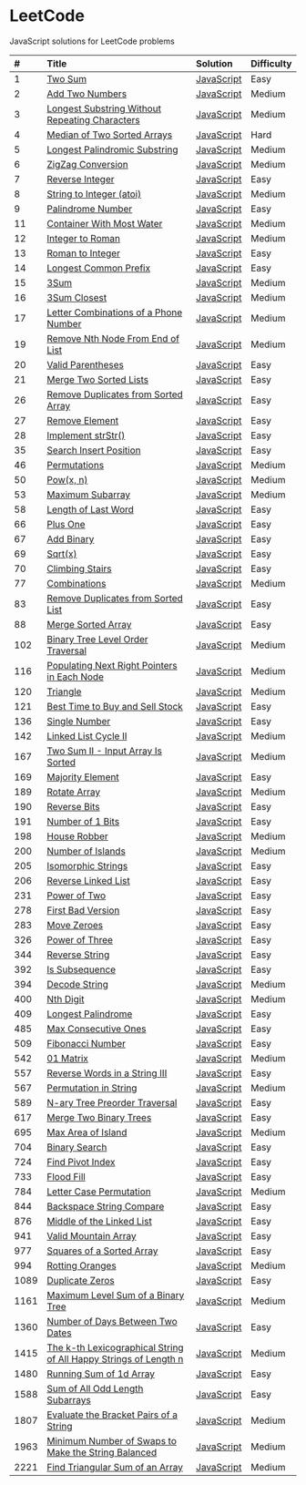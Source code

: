 # LeetCode

JavaScript solutions for LeetCode problems

| #    | Title | Solution | Difficulty |
| :--- | :---- | :------- | :--------- |
| 1    | [Two Sum](https://leetcode.com/problems/two-sum/) | [JavaScript](./solutions/0001_two_sum.js) | Easy |
| 2    | [Add Two Numbers](https://leetcode.com/problems/add-two-numbers/) | [JavaScript](./solutions/0002_add_two_numbers.js) | Medium |
| 3    | [Longest Substring Without Repeating Characters](https://leetcode.com/problems/longest-substring-without-repeating-characters/) | [JavaScript](./solutions/0003_longest_substring_without_repeating_characters.js) | Medium |
| 4    | [Median of Two Sorted Arrays](https://leetcode.com/problems/median-of-two-sorted-arrays/) | [JavaScript](./solutions/0004_median_of_two_sorted_arrays.js) | Hard |
| 5    | [Longest Palindromic Substring](https://leetcode.com/problems/longest-palindromic-substring/) | [JavaScript](./solutions/0005_longest_palindromic_substring.js) | Medium |
| 6    | [ZigZag Conversion](https://leetcode.com/problems/zigzag-conversion/) | [JavaScript](./solutions/0006_zigzag_conversion.js) | Medium |
| 7    | [Reverse Integer](https://leetcode.com/problems/reverse-integer/) | [JavaScript](./solutions/0007_reverse_integer.js) | Easy |
| 8    | [String to Integer (atoi)](https://leetcode.com/problems/string-to-integer-atoi/) | [JavaScript](./solutions/0008_string_to_integer_atoi.js) | Medium |
| 9    | [Palindrome Number](https://leetcode.com/problems/palindrome-number/) | [JavaScript](./solutions/0009_palindrome_number.js) | Easy |
| 11   | [Container With Most Water](https://leetcode.com/problems/container-with-most-water/) | [JavaScript](./solutions/0011_container_with_most_water.js) | Medium |
| 12   | [Integer to Roman](https://leetcode.com/problems/integer-to-roman/) | [JavaScript](./solutions/0012_integer_to_roman.js) | Medium |
| 13   | [Roman to Integer](https://leetcode.com/problems/roman-to-integer/) | [JavaScript](./solutions/0013_roman_to_integer.js) | Easy |
| 14   | [Longest Common Prefix](https://leetcode.com/problems/longest-common-prefix/) | [JavaScript](./solutions/0014_longest_common_prefix.js) | Easy |
| 15   | [3Sum](https://leetcode.com/problems/3sum/) | [JavaScript](./solutions/0015_3sum.js) | Medium |
| 16   | [3Sum Closest](https://leetcode.com/problems/3sum-closest/) | [JavaScript](./solutions/0016_3sum_closest.js) | Medium |
| 17   | [Letter Combinations of a Phone Number](https://leetcode.com/problems/letter-combinations-of-a-phone-number/) | [JavaScript](./solutions/0017_letter_combinations_of_a_phone_number.js) | Medium |
| 19   | [Remove Nth Node From End of List](https://leetcode.com/problems/remove-nth-node-from-end-of-list/) | [JavaScript](./solutions/0019_remove_nth_node_from_end_of_list.js) | Medium |
| 20   | [Valid Parentheses](https://leetcode.com/problems/valid-parentheses/) | [JavaScript](./solutions/0020_valid_parentheses.js) | Easy |
| 21   | [Merge Two Sorted Lists](https://leetcode.com/problems/merge-two-sorted-lists/) | [JavaScript](./solutions/0021_merge_two_sorted_lists.js) | Easy |
| 26   | [Remove Duplicates from Sorted Array](https://leetcode.com/problems/remove-duplicates-from-sorted-array/) | [JavaScript](./solutions/0026_remove_duplicates_from_sorted_array.js) | Easy |
| 27   | [Remove Element](https://leetcode.com/problems/remove-element/) | [JavaScript](./solutions/0027_remove_element.js) | Easy |
| 28   | [Implement strStr()](https://leetcode.com/problems/implement-strstr/) | [JavaScript](./solutions/0028_implement_strstr.js) | Easy |
| 35   | [Search Insert Position](https://leetcode.com/problems/search-insert-position/) | [JavaScript](./solutions/0035_search_insert_position.js) | Easy |
| 46   | [Permutations](https://leetcode.com/problems/permutations/) | [JavaScript](./solutions/0046_permutations.js) | Medium |
| 50   | [Pow(x, n)](https://leetcode.com/problems/powx-n/) | [JavaScript](./solutions/0050_powx_n.js) | Medium |
| 53   | [Maximum Subarray](https://leetcode.com/problems/maximum-subarray/) | [JavaScript](./solutions/0053_maximum_subarray.js) | Medium |
| 58   | [Length of Last Word](https://leetcode.com/problems/length-of-last-word/) | [JavaScript](./solutions/0058_length_of_last_word.js) | Easy |
| 66   | [Plus One](https://leetcode.com/problems/plus-one/) | [JavaScript](./solutions/0066_plus_one.js) | Easy |
| 67   | [Add Binary](https://leetcode.com/problems/add-binary/) | [JavaScript](./solutions/0067_add_binary.js) | Easy |
| 69   | [Sqrt(x)](https://leetcode.com/problems/sqrtx/) | [JavaScript](./solutions/0069_sqrtx.js) | Easy |
| 70   | [Climbing Stairs](https://leetcode.com/problems/climbing-stairs/) | [JavaScript](./solutions/0070_climbing_stairs.js) | Easy |
| 77   | [Combinations](https://leetcode.com/problems/combinations/) | [JavaScript](./solutions/0077_combinations.js) | Medium |
| 83   | [Remove Duplicates from Sorted List](https://leetcode.com/problems/remove-duplicates-from-sorted-list/) | [JavaScript](./solutions/0083_remove_duplicates_from_sorted_list.js) | Easy |
| 88   | [Merge Sorted Array](https://leetcode.com/problems/merge-sorted-array/) | [JavaScript](./solutions/0088_merge_sorted_array.js) | Easy |
| 102  | [Binary Tree Level Order Traversal](https://leetcode.com/problems/binary-tree-level-order-traversal/) | [JavaScript](./solutions/102_binary_tree_level_order_traversal.js) | Medium |
| 116  | [Populating Next Right Pointers in Each Node](https://leetcode.com/problems/populating-next-right-pointers-in-each-node/) | [JavaScript](./solutions/0116_populating_next_right_pointers_in_each_node.js) | Medium |
| 120  | [Triangle](https://leetcode.com/problems/triangle/) | [JavaScript](./solutions/0120_triangle.js) | Medium |
| 121  | [Best Time to Buy and Sell Stock](https://leetcode.com/problems/best-time-to-buy-and-sell-stock/) | [JavaScript](./solutions/0121_best_time_to_buy_and_sell_stock.js) | Easy |
| 136  | [Single Number](https://leetcode.com/problems/single-number/) | [JavaScript](./solutions/0136_single_number.js) | Easy |
| 142  | [Linked List Cycle II](https://leetcode.com/problems/linked-list-cycle-ii/) | [JavaScript](./solutions/0142_linked_list_cycle_ii.js) | Medium |
| 167  | [Two Sum II - Input Array Is Sorted](https://leetcode.com/problems/two-sum-ii-input-array-is-sorted/) | [JavaScript](./solutions/0167_two_sum_ii_input_array_is_sorted.js) | Medium |
| 169  | [Majority Element](https://leetcode.com/problems/majority-element/) | [JavaScript](./solutions/0169_majority_element.js) | Easy |
| 189  | [Rotate Array](https://leetcode.com/problems/rotate-array/) | [JavaScript](./solutions/0189_rotate_array.js) | Medium |
| 190  | [Reverse Bits](https://leetcode.com/problems/reverse-bits/) | [JavaScript](./solutions/0190_reverse_bits.js) | Easy |
| 191  | [Number of 1 Bits](https://leetcode.com/problems/number-of-1-bits/) | [JavaScript](./solutions/0191_number_of_1_bits.js) | Easy |
| 198  | [House Robber](https://leetcode.com/problems/house-robber/) | [JavaScript](./solutions/0198_house_robber.js) | Medium |
| 200  | [Number of Islands](https://leetcode.com/problems/number-of-islands/) | [JavaScript](./solutions/0200_number_of_islands.js) | Medium |
| 205  | [Isomorphic Strings](https://leetcode.com/problems/isomorphic-strings/) | [JavaScript](./solutions/0205_isomorphic_strings.js) | Easy |
| 206  | [Reverse Linked List](https://leetcode.com/problems/reverse-linked-list/) | [JavaScript](./solutions/0206_reverse_linked_list.js) | Easy |
| 231  | [Power of Two](https://leetcode.com/problems/power-of-two/) | [JavaScript](./solutions/0231_power_of_two.js) | Easy |
| 278  | [First Bad Version](https://leetcode.com/problems/first-bad-version/) | [JavaScript](./solutions/0278_first_bad_version.js) | Easy |
| 283  | [Move Zeroes](https://leetcode.com/problems/move-zeroes/) | [JavaScript](./solutions/0283_move_zeroes.js) | Easy |
| 326  | [Power of Three](https://leetcode.com/problems/power-of-three/) | [JavaScript](./solutions/0326_power_of_three.js) | Easy |
| 344  | [Reverse String](https://leetcode.com/problems/reverse-string/) | [JavaScript](./solutions/0344_reverse_string.js) | Easy |
| 392  | [Is Subsequence](https://leetcode.com/problems/is-subsequence/) | [JavaScript](./solutions/0392_is_subsequence.js) | Easy |
| 394  | [Decode String](https://leetcode.com/problems/decode-string/) | [JavaScript](./solutions/0394_decode_string.js) | Medium |
| 400  | [Nth Digit](https://leetcode.com/problems/nth-digit/) | [JavaScript](./solutions/0400_nth_digit.js) | Medium |
| 409  | [Longest Palindrome](https://leetcode.com/problems/longest-palindrome/) | [JavaScript](./solutions/0409_longest_palindrome.js) | Easy |
| 485  | [Max Consecutive Ones](https://leetcode.com/problems/max-consecutive-ones/) | [JavaScript](./solutions/0485_max_consecutive_ones.js) | Easy |
| 509  | [Fibonacci Number](https://leetcode.com/problems/fibonacci-number/) | [JavaScript](./solutions/0509_fibonacci_number.js) | Easy |
| 542  | [01 Matrix](https://leetcode.com/problems/01-matrix/) | [JavaScript](./solutions/0542_01_matrix.js) | Medium |
| 557  | [Reverse Words in a String III](https://leetcode.com/problems/reverse-words-in-a-string-iii/) | [JavaScript](./solutions/0557_reverse_words_in_a_string_iii.js) | Easy |
| 567  | [Permutation in String](https://leetcode.com/problems/permutation-in-string/) | [JavaScript](./solutions/0567_permutation_in_string.js) | Medium |
| 589  | [N-ary Tree Preorder Traversal](https://leetcode.com/problems/n-ary-tree-preorder-traversal/) | [JavaScript](./solutions/0589_n_ary_tree_preorder_traversal.js) | Easy |
| 617  | [Merge Two Binary Trees](https://leetcode.com/problems/merge-two-binary-trees/) | [JavaScript](./solutions/0617_merge_two_binary_trees.js) | Easy |
| 695  | [Max Area of Island](https://leetcode.com/problems/max-area-of-island/) | [JavaScript](./solutions/solutions/0695_max_area_of_island.js) | Medium |
| 704  | [Binary Search](https://leetcode.com/problems/binary-search/) | [JavaScript](./solutions/0704_binary_search.js) | Easy |
| 724  | [Find Pivot Index](https://leetcode.com/problems/find-pivot-index/) | [JavaScript](./solutions/0724_find_pivot_index.js) | Easy |
| 733  | [Flood Fill](https://leetcode.com/problems/flood-fill/) | [JavaScript](./solutions/0733_flood_fill.js) | Easy |
| 784  | [Letter Case Permutation](https://leetcode.com/problems/letter-case-permutation/) | [JavaScript](./solutions/0784_letter_case_permutation.js) | Medium |
| 844  | [Backspace String Compare](https://leetcode.com/problems/backspace-string-compare/) | [JavaScript](./solutions/0844_backspace_string_compare.js) | Easy |
| 876  | [Middle of the Linked List](https://leetcode.com/problems/middle-of-the-linked-list/) | [JavaScript](./solutions/0876_middle_of_the_linked_list.js) | Easy |
| 941  | [Valid Mountain Array](https://leetcode.com/problems/valid-mountain-array/) | [JavaScript](./solutions/0941_valid_mountain_array.js) | Easy |
| 977  | [Squares of a Sorted Array](https://leetcode.com/problems/squares-of-a-sorted-array/) | [JavaScript](./solutions/0977_squares_of_a_sorted_array.js) | Easy |
| 994  | [Rotting Oranges](https://leetcode.com/problems/rotting-oranges/) | [JavaScript](./solutions/0994_rotting_oranges.js) | Medium |
| 1089 | [Duplicate Zeros](https://leetcode.com/problems/duplicate-zeros/) | [JavaScript](./solutions/1089_duplicate_zeros.js) | Easy |
| 1161 | [Maximum Level Sum of a Binary Tree](https://leetcode.com/problems/maximum-level-sum-of-a-binary-tree/) | [JavaScript](./solutions/1161_maximum_level_sum_of_a_binary_tree.js) | Medium |
| 1360 | [Number of Days Between Two Dates](https://leetcode.com/problems/number-of-days-between-two-dates/) | [JavaScript](./solutions/1360_number_of_days_between_two_dates.js) | Easy |
| 1415 | [The k-th Lexicographical String of All Happy Strings of Length n](https://leetcode.com/problems/the-k-th-lexicographical-string-of-all-happy-strings-of-length-n/) | [JavaScript](./solutions/1415_the_k_th_lexicographical_string_of_all_happy_strings_of_length_n.js) | Medium |
| 1480 | [Running Sum of 1d Array](https://leetcode.com/problems/running-sum-of-1d-array/) | [JavaScript](./solutions/1480_running_sum_of_1d_array.js) | Easy |
| 1588 | [Sum of All Odd Length Subarrays](https://leetcode.com/problems/sum-of-all-odd-length-subarrays/) | [JavaScript](./solutions/1588_sum_of_all_odd_length_subarrays.js) | Easy |
| 1807 | [Evaluate the Bracket Pairs of a String](https://leetcode.com/problems/evaluate-the-bracket-pairs-of-a-string/) | [JavaScript](./solutions/1807_evaluate_the_bracket_pairs_of_a_string.js) | Medium |
| 1963 | [Minimum Number of Swaps to Make the String Balanced](https://leetcode.com/problems/minimum-number-of-swaps-to-make-the-string-balanced/) | [JavaScript](./solutions/1963_minimum_number_of_swaps_to_make_the_string_balanced.js) | Medium |
| 2221 | [Find Triangular Sum of an Array](https://leetcode.com/problems/find-triangular-sum-of-an-array/) | [JavaScript](./solutions/2221_find_triangular_sum_of_an_array.js) | Medium |
